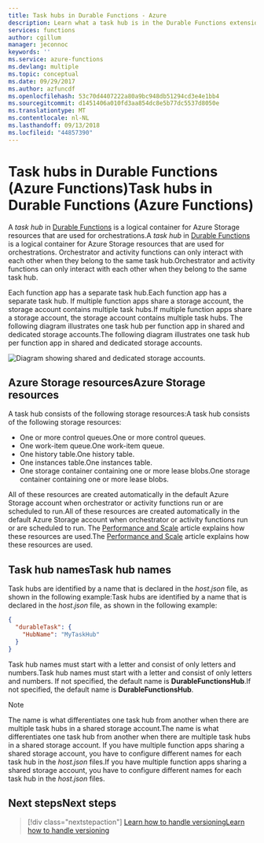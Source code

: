 ```yaml
---
title: Task hubs in Durable Functions - Azure
description: Learn what a task hub is in the Durable Functions extension for Azure Functions. Learn how to configure configure task hubs.
services: functions
author: cgillum
manager: jeconnoc
keywords: ''
ms.service: azure-functions
ms.devlang: multiple
ms.topic: conceptual
ms.date: 09/29/2017
ms.author: azfuncdf
ms.openlocfilehash: 53c70d4407222a80a9bc948db51294cd3e4e1bb4
ms.sourcegitcommit: d1451406a010fd3aa854dc8e5b77dc5537d8050e
ms.translationtype: MT
ms.contentlocale: nl-NL
ms.lasthandoff: 09/13/2018
ms.locfileid: "44857390"
---
```

# <a name="task-hubs-in-durable-functions-azure-functions"></a><span data-ttu-id="9e345-104">Task hubs in Durable Functions (Azure Functions)</span><span class="sxs-lookup"><span data-stu-id="9e345-104">Task hubs in Durable Functions (Azure Functions)</span></span>

<span data-ttu-id="9e345-105">A *task hub* in [Durable Functions](durable-functions-overview.md) is a logical container for Azure Storage resources that are used for orchestrations.</span><span class="sxs-lookup"><span data-stu-id="9e345-105">A *task hub* in [Durable Functions](durable-functions-overview.md) is a logical container for Azure Storage resources that are used for orchestrations.</span></span> <span data-ttu-id="9e345-106">Orchestrator and activity functions can only interact with each other when they belong to the same task hub.</span><span class="sxs-lookup"><span data-stu-id="9e345-106">Orchestrator and activity functions can only interact with each other when they belong to the same task hub.</span></span>

<span data-ttu-id="9e345-107">Each function app has a separate task hub.</span><span class="sxs-lookup"><span data-stu-id="9e345-107">Each function app has a separate task hub.</span></span> <span data-ttu-id="9e345-108">If multiple function apps share a storage account, the storage account contains multiple task hubs.</span><span class="sxs-lookup"><span data-stu-id="9e345-108">If multiple function apps share a storage account, the storage account contains multiple task hubs.</span></span> <span data-ttu-id="9e345-109">The following diagram illustrates one task hub per function app in shared and dedicated storage accounts.</span><span class="sxs-lookup"><span data-stu-id="9e345-109">The following diagram illustrates one task hub per function app in shared and dedicated storage accounts.</span></span>

![Diagram showing shared and dedicated storage accounts.](media/durable-functions-task-hubs/task-hubs-storage.png)

## <a name="azure-storage-resources"></a><span data-ttu-id="9e345-111">Azure Storage resources</span><span class="sxs-lookup"><span data-stu-id="9e345-111">Azure Storage resources</span></span>

<span data-ttu-id="9e345-112">A task hub consists of the following storage resources:</span><span class="sxs-lookup"><span data-stu-id="9e345-112">A task hub consists of the following storage resources:</span></span> 

* <span data-ttu-id="9e345-113">One or more control queues.</span><span class="sxs-lookup"><span data-stu-id="9e345-113">One or more control queues.</span></span>
* <span data-ttu-id="9e345-114">One work-item queue.</span><span class="sxs-lookup"><span data-stu-id="9e345-114">One work-item queue.</span></span>
* <span data-ttu-id="9e345-115">One history table.</span><span class="sxs-lookup"><span data-stu-id="9e345-115">One history table.</span></span>
* <span data-ttu-id="9e345-116">One instances table.</span><span class="sxs-lookup"><span data-stu-id="9e345-116">One instances table.</span></span>
* <span data-ttu-id="9e345-117">One storage container containing one or more lease blobs.</span><span class="sxs-lookup"><span data-stu-id="9e345-117">One storage container containing one or more lease blobs.</span></span>

<span data-ttu-id="9e345-118">All of these resources are created automatically in the default Azure Storage account when orchestrator or activity functions run or are scheduled to run.</span><span class="sxs-lookup"><span data-stu-id="9e345-118">All of these resources are created automatically in the default Azure Storage account when orchestrator or activity functions run or are scheduled to run.</span></span> <span data-ttu-id="9e345-119">The [Performance and Scale](durable-functions-perf-and-scale.md) article explains how these resources are used.</span><span class="sxs-lookup"><span data-stu-id="9e345-119">The [Performance and Scale](durable-functions-perf-and-scale.md) article explains how these resources are used.</span></span>

## <a name="task-hub-names"></a><span data-ttu-id="9e345-120">Task hub names</span><span class="sxs-lookup"><span data-stu-id="9e345-120">Task hub names</span></span>

<span data-ttu-id="9e345-121">Task hubs are identified by a name that is declared in the *host.json* file, as shown in the following example:</span><span class="sxs-lookup"><span data-stu-id="9e345-121">Task hubs are identified by a name that is declared in the *host.json* file, as shown in the following example:</span></span>

```json
{
  "durableTask": {
    "HubName": "MyTaskHub"
  }
}
```

<span data-ttu-id="9e345-122">Task hub names must start with a letter and consist of only letters and numbers.</span><span class="sxs-lookup"><span data-stu-id="9e345-122">Task hub names must start with a letter and consist of only letters and numbers.</span></span> <span data-ttu-id="9e345-123">If not specified, the default name is **DurableFunctionsHub**.</span><span class="sxs-lookup"><span data-stu-id="9e345-123">If not specified, the default name is **DurableFunctionsHub**.</span></span>

> [!NOTE]
> <span data-ttu-id="9e345-124">The name is what differentiates one task hub from another when there are multiple task hubs in a shared storage account.</span><span class="sxs-lookup"><span data-stu-id="9e345-124">The name is what differentiates one task hub from another when there are multiple task hubs in a shared storage account.</span></span> <span data-ttu-id="9e345-125">If you have multiple function apps sharing a shared storage account, you have to configure different names for each task hub in the *host.json* files.</span><span class="sxs-lookup"><span data-stu-id="9e345-125">If you have multiple function apps sharing a shared storage account, you have to configure different names for each task hub in the *host.json* files.</span></span>

## <a name="next-steps"></a><span data-ttu-id="9e345-126">Next steps</span><span class="sxs-lookup"><span data-stu-id="9e345-126">Next steps</span></span>

> [!div class="nextstepaction"]
> [<span data-ttu-id="9e345-127">Learn how to handle versioning</span><span class="sxs-lookup"><span data-stu-id="9e345-127">Learn how to handle versioning</span></span>](durable-functions-versioning.md)
